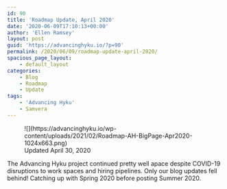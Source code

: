 ```yaml
---
id: 90
title: 'Roadmap Update, April 2020'
date: '2020-06-09T17:10:13+00:00'
author: 'Ellen Ramsey'
layout: post
guid: 'https://advancinghyku.io/?p=90'
permalink: /2020/06/09/roadmap-update-april-2020/
spacious_page_layout:
    - default_layout
categories:
    - Blog
    - Roadmap
    - Update
tags:
    - 'Advancing Hyku'
    - Samvera
---
```


<figure class="wp-block-image size-large">![](https://advancinghyku.io/wp-content/uploads/2021/02/Roadmap-AH-BigPage-Apr2020-1024x663.png)<figcaption>Updated April 30, 2020</figcaption></figure>The Advancing Hyku project continued pretty well apace despite COVID-19 disruptions to work spaces and hiring pipelines. Only our blog updates fell behind! Catching up with Spring 2020 before posting Summer 2020.